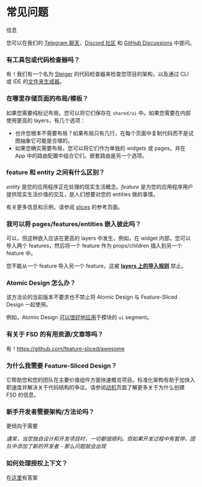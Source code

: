 # 常见问题

信息

您可以在我们的 [Telegram 聊天](https://t.me/feature_sliced)、[Discord 社区](https://discord.gg/S8MzWTUsmp) 和 [GitHub Discussions](https://github.com/feature-sliced/documentation/discussions) 中提问。

### 有工具包或代码检查器吗？[​](#有工具包或代码检查器吗 "标题的直接链接")

有！我们有一个名为 [Steiger](https://github.com/feature-sliced/steiger) 的代码检查器来检查您项目的架构，以及通过 CLI 或 IDE 的[文件夹生成器](https://github.com/feature-sliced/awesome?tab=readme-ov-file#tools)。

### 在哪里存储页面的布局/模板？[​](#在哪里存储页面的布局模板 "标题的直接链接")

如果您需要纯标记布局，您可以将它们保存在 `shared/ui` 中。如果您需要在内部使用更高的 layers，有几个选项：

* 也许您根本不需要布局？如果布局只有几行，在每个页面中复制代码而不是试图抽象它可能是合理的。
* 如果您确实需要布局，您可以将它们作为单独的 widgets 或 pages，并在 App 中的路由配置中组合它们。嵌套路由是另一个选项。

### feature 和 entity 之间有什么区别？[​](#feature-和-entity-之间有什么区别 "标题的直接链接")

*entity* 是您的应用程序正在处理的现实生活概念。*feature* 是为您的应用程序用户提供现实生活价值的交互，是人们想要对您的 entities 做的事情。

有关更多信息和示例，请参阅 [slices](/documentation/zh/docs/reference/layers.md#entities) 的参考页面。

### 我可以将 pages/features/entities 嵌入彼此吗？[​](#我可以将-pagesfeaturesentities-嵌入彼此吗 "标题的直接链接")

可以，但这种嵌入应该在更高的 layers 中发生。例如，在 widget 内部，您可以导入两个 features，然后将一个 feature 作为 props/children 插入到另一个 feature 中。

您不能从一个 feature 导入另一个 feature，这被 [**layers 上的导入规则**](/documentation/zh/docs/reference/layers.md#import-rule-on-layers) 禁止。

### Atomic Design 怎么办？[​](#atomic-design-怎么办 "标题的直接链接")

该方法论的当前版本不要求也不禁止将 Atomic Design 与 Feature-Sliced Design 一起使用。

例如，Atomic Design [可以很好地应用](https://t.me/feature_sliced/1653)于模块的 `ui` segment。

### 有关于 FSD 的有用资源/文章等吗？[​](#有关于-fsd-的有用资源文章等吗 "标题的直接链接")

有！<https://github.com/feature-sliced/awesome>

### 为什么我需要 Feature-Sliced Design？[​](#为什么我需要-feature-sliced-design "标题的直接链接")

它帮助您和您的团队在主要价值组件方面快速概览项目。标准化架构有助于加快入职速度并解决关于代码结构的争议。请参阅[动机](/documentation/zh/docs/about/motivation.md)页面了解更多关于为什么创建 FSD 的信息。

### 新手开发者需要架构/方法论吗？[​](#新手开发者需要架构方法论吗 "标题的直接链接")

更倾向于需要

*通常，当您独自设计和开发项目时，一切都很顺利。但如果开发过程中有暂停，团队中添加了新的开发者 - 那么问题就会出现*

### 如何处理授权上下文？[​](#如何处理授权上下文 "标题的直接链接")

在[这里](/documentation/zh/docs/guides/examples/auth.md)有答案
